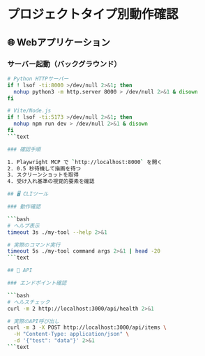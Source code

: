 # プロジェクトタイプ別動作確認

## 🌐 Webアプリケーション

### サーバー起動（バックグラウンド）

```bash
# Python HTTPサーバー
if ! lsof -ti:8000 >/dev/null 2>&1; then
  nohup python3 -m http.server 8000 > /dev/null 2>&1 & disown
fi

# Vite/Node.js
if ! lsof -ti:5173 >/dev/null 2>&1; then
  nohup npm run dev > /dev/null 2>&1 & disown
fi
```text

### 確認手順

1. Playwright MCP で `http://localhost:8000` を開く
2. 0.5 秒待機して描画を待つ
3. スクリーンショットを取得
4. 受け入れ基準の視覚的要素を確認

## 🖥️ CLIツール

### 動作確認

```bash
# ヘルプ表示
timeout 3s ./my-tool --help 2>&1

# 実際のコマンド実行
timeout 5s ./my-tool command args 2>&1 | head -20
```text

## 🔌 API

### エンドポイント確認

```bash
# ヘルスチェック
curl -m 2 http://localhost:3000/api/health 2>&1

# 実際のAPI呼び出し
curl -m 3 -X POST http://localhost:3000/api/items \
  -H "Content-Type: application/json" \
  -d '{"test": "data"}' 2>&1
```text
